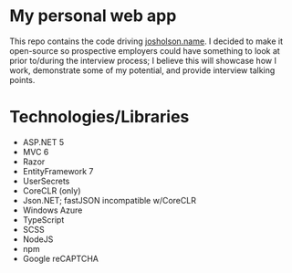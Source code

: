 # My personal web app

This repo contains the code driving [josholson.name](http://josholson.name). I decided to make it open-source so prospective employers could have something to look at prior to/during the interview process; I believe this will showcase how I work, demonstrate some of my potential, and provide interview talking points.

# Technologies/Libraries
- ASP.NET 5
- MVC 6
- Razor
- EntityFramework 7
- UserSecrets
- CoreCLR (only)
- Json.NET; fastJSON incompatible w/CoreCLR
- Windows Azure
- TypeScript
- SCSS
- NodeJS
- npm
- Google reCAPTCHA
